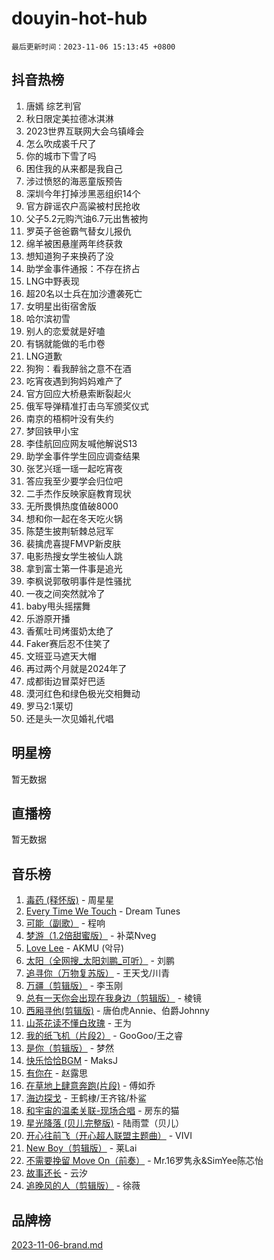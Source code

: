 # douyin-hot-hub

`最后更新时间：2023-11-06 15:13:45 +0800`

## 抖音热榜

1. 唐嫣 综艺判官
1. 秋日限定美拉德冰淇淋
1. 2023世界互联网大会乌镇峰会
1. 怎么吹成裘千尺了
1. 你的城市下雪了吗
1. 困住我的从来都是我自己
1. 涉过愤怒的海恶童版预告
1. 深圳今年打掉涉黑恶组织14个
1. 官方辟谣农户高粱被村民抢收
1. 父子5.2元购汽油6.7元出售被拘
1. 罗英子爸爸霸气替女儿报仇
1. 绵羊被困悬崖两年终获救
1. 想知道狗子来换药了没
1. 助学金事件通报：不存在挤占
1. LNG中野表现
1. 超20名以士兵在加沙遭袭死亡
1. 女明星出街宿舍版
1. 哈尔滨初雪
1. 别人的恋爱就是好嗑
1. 有锅就能做的毛巾卷
1. LNG道歉
1. 狗狗：看我醉翁之意不在酒
1. 吃宵夜遇到狗妈妈难产了
1. 官方回应大桥悬索断裂起火
1. 俄军导弹精准打击乌军颁奖仪式
1. 南京的梧桐叶没有失约
1. 梦回铁甲小宝
1. 李佳航回应网友喊他解说S13
1. 助学金事件学生回应调查结果
1. 张艺兴瑶一瑶一起吃宵夜
1. 答应我至少要学会归位吧
1. 二手杰作反映家庭教育现状
1. 无所畏惧热度值破8000
1. 想和你一起在冬天吃火锅
1. 陈楚生披荆斩棘总冠军
1. 裴擒虎喜提FMVP新皮肤
1. 电影热搜女学生被仙人跳
1. 拿到富士第一件事是追光
1. 李枫说郭敬明事件是性骚扰
1. 一夜之间突然就冷了
1. baby甩头摇摆舞
1. 乐游原开播
1. 香蕉吐司烤蛋奶太绝了
1. Faker赛后忍不住笑了
1. 文班亚马遮天大帽
1. 再过两个月就是2024年了
1. 成都街边冒菜好巴适
1. 漠河红色和绿色极光交相舞动
1. 罗马2:1莱切
1. 还是头一次见婚礼代唱

## 明星榜

暂无数据

## 直播榜

暂无数据

## 音乐榜

1. [毒药 (释怀版)](https://sf3-cdn-tos.douyinstatic.com/obj/tos-cn-ve-2774/oYILMEAzspdZBIzy4frJNB8ZHPHWAhiwowd4Ad) - 周星星
1. [Every Time We Touch](https://sf6-cdn-tos.douyinstatic.com/obj/tos-cn-ve-2774/ogN6lUKQeBBfEVhIOMikG1CcJjugxk1tztZyhP) - Dream Tunes
1. [可能（副歌）](https://sf3-cdn-tos.douyinstatic.com/obj/tos-cn-ve-2774/cde1731888894259b333569393c2fb51) - 程响
1. [梦游（1.2倍甜蜜版）](https://sf3-cdn-tos.douyinstatic.com/obj/tos-cn-ve-2774/o4gyAUm8hwufoEABmwVIiQtHsFuGzAEEWtNMzo) - 补菜Nveg
1. [Love Lee](https://sf6-cdn-tos.douyinstatic.com/obj/tos-cn-ve-2774/o05GbkJGbCBTdDnMtB0fwOYgkeZp23vrWQDQBS) - AKMU (악뮤)
1. [太阳（全网搜_太阳刘鹏_可听）](https://sf3-cdn-tos.douyinstatic.com/obj/tos-cn-ve-2774/ogWbyIQnlBFImVbeDocRdCIYtBHlbJXgfZMvgz) - 刘鹏
1. [追寻你（万物复苏版）](https://sf3-cdn-tos.douyinstatic.com/obj/tos-cn-ve-2774/oYeAZJsbjIDit9APmBg8u6uDUQnHmoCf3gbo74) - 王天戈/川青
1. [万疆（剪辑版）](https://sf3-cdn-tos.douyinstatic.com/obj/tos-cn-ve-2774/ooG7oVgFlDTelKCjCsTTobQvbdtj1BBQXnfZd8) - 李玉刚
1. [总有一天你会出现在我身边（剪辑版）](https://sf3-cdn-tos.douyinstatic.com/obj/tos-cn-ve-2774/oMLsHwhWW7CYoAhoWB9EXUQIzNBsfAJxpAoxCU) - 棱镜
1. [西厢寻他(剪辑版)](https://sf6-cdn-tos.douyinstatic.com/obj/tos-cn-ve-2774/oUsAVfAQKlRNxEv5qxvIB8o5qmIWUcXbzJKJhw) - 唐伯虎Annie、伯爵Johnny
1. [山茶花读不懂白玫瑰](https://sf3-cdn-tos.douyinstatic.com/obj/tos-cn-ve-2774/osfn8B7DktrRHEPJgPCfDbw7QDQEkwC16BxZg9) - 王为
1. [我的纸飞机（片段2）](https://sf6-cdn-tos.douyinstatic.com/obj/tos-cn-ve-2774/oM2ZrKcg2CD5AeRB2gkeXOFB1IxAGJdZPazYHf) - GooGoo/王之睿
1. [是你（剪辑版）](https://sf6-cdn-tos.douyinstatic.com/obj/tos-cn-ve-2774/46019dae783c4c969944217fe1cfafc4) - 梦然
1. [快乐恰恰BGM](https://sf6-cdn-tos.douyinstatic.com/obj/tos-cn-ve-2774/07b173ca7d2f40f3ba0b97ac7fa3a44a) - MaksJ
1. [有你在](https://sf3-cdn-tos.douyinstatic.com/obj/tos-cn-ve-2774/o8zImmNsI8B0yfAW5FKAB1oBhkMAlIrwsZEi1V) - 赵露思
1. [在草地上肆意奔跑(片段)](https://sf3-cdn-tos.douyinstatic.com/obj/tos-cn-ve-2774/8831d494742f45dabdfa8adb8b817259) - 傅如乔
1. [海边探戈](https://sf3-cdn-tos.douyinstatic.com/obj/tos-cn-ve-2774/os9gE0VQCGqt6VQkZDyBBYvfSDY0QFe3vVmubn) - 王鹤棣/王齐铭/朴鲨
1. [和宇宙的温柔关联-现场合唱](https://sf3-cdn-tos.douyinstatic.com/obj/tos-cn-ve-2774/o0hONGDYQBgk0e5bqDeQOonVmncA6tC2nBwZLT) - 房东的猫
1. [星光降落 (贝儿完整版)](https://sf3-cdn-tos.douyinstatic.com/obj/tos-cn-ve-2774/okwB9hAwyAtsFFkFBzAX1hOOfQuIoMNs0W2Mwr) - 陆雨萱（贝儿）
1. [开心往前飞（开心超人联盟主题曲）](https://sf3-cdn-tos.douyinstatic.com/obj/tos-cn-ve-2774/9d8fb7c82cf1421fb93a9fe925275e0a) - VIVI
1. [New Boy（剪辑版）](https://sf3-cdn-tos.douyinstatic.com/obj/tos-cn-ve-2774/oAozkaGFcPxBerw7nBQfYf8z6CgCZAblDka2cl) - 莱Lai
1. [不需要挽留 Move On（前奏）](https://sf3-cdn-tos.douyinstatic.com/obj/tos-cn-ve-2774/ooCBhgCCkF4nExzQL9WZSUbitfA8IsDkgQIYhe) - Mr.16罗隽永&SimYee陈芯怡
1. [故事还长](https://sf3-cdn-tos.douyinstatic.com/obj/tos-cn-ve-2774/30a26758c8594f0ab81ac675c33ee2c5) - 云汐
1. [追晚风的人（剪辑版）](https://sf3-cdn-tos.douyinstatic.com/obj/tos-cn-ve-2774/560835060af84ac29cd5c12e2a98f7eb) - 徐薇

## 品牌榜

[2023-11-06-brand.md](2023-11-06-brand.md)
